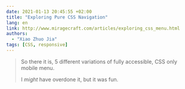 ```yaml
---
date: 2021-01-13 20:45:55 +02:00
title: "Exploring Pure CSS Navigation"
lang: en
link: http://www.miragecraft.com/articles/exploring_css_menu.html
authors:
  - "Xiao Zhuo Jia"
tags: [CSS, responsive]
---
```


> So there it is, 5 different variations of fully accessible, CSS only mobile menu.
>
> I *might* have overdone it, but it was fun.
